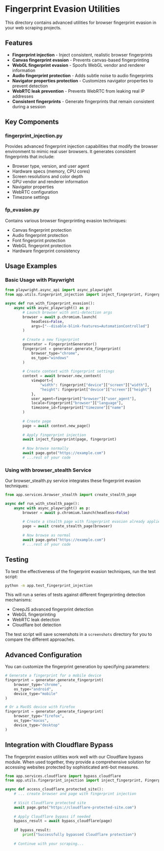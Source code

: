 # Fingerprint Evasion Utilities

This directory contains advanced utilities for browser fingerprint evasion in your web scraping projects.

## Features

- **Fingerprint injection** - Inject consistent, realistic browser fingerprints
- **Canvas fingerprint evasion** - Prevents canvas-based fingerprinting
- **WebGL fingerprint evasion** - Spoofs WebGL vendor and renderer information
- **Audio fingerprint protection** - Adds subtle noise to audio fingerprints
- **Navigator properties protection** - Customizes navigator properties to prevent detection
- **WebRTC leak prevention** - Prevents WebRTC from leaking real IP addresses
- **Consistent fingerprints** - Generate fingerprints that remain consistent during a session

## Key Components

### fingerprint_injection.py

Provides advanced fingerprint injection capabilities that modify the browser environment to mimic real user browsers. It generates consistent fingerprints that include:

- Browser type, version, and user agent
- Hardware specs (memory, CPU cores)
- Screen resolutions and color depth
- GPU vendor and renderer information
- Navigator properties
- WebRTC configuration
- Timezone settings

### fp_evasion.py

Contains various browser fingerprinting evasion techniques:

- Canvas fingerprint protection
- Audio fingerprint protection
- Font fingerprint protection
- WebGL fingerprint protection
- Hardware fingerprint consistency

## Usage Examples

### Basic Usage with Playwright

```python
from playwright.async_api import async_playwright
from app.utils.fingerprint_injection import inject_fingerprint, FingerprintGenerator

async def run_with_fingerprint_evasion():
    async with async_playwright() as p:
        # Launch browser with anti-detection args
        browser = await p.chromium.launch(
            headless=False,
            args=["--disable-blink-features=AutomationControlled"]
        )
        
        # Create a new fingerprint
        generator = FingerprintGenerator()
        fingerprint = generator.generate_fingerprint(
            browser_type="chrome", 
            os_type="windows"
        )
        
        # Create context with fingerprint settings
        context = await browser.new_context(
            viewport={
                "width": fingerprint["device"]["screen"]["width"],
                "height": fingerprint["device"]["screen"]["height"]
            },
            user_agent=fingerprint["browser"]["user_agent"],
            locale=fingerprint["browser"]["language"],
            timezone_id=fingerprint["timezone"]["name"]
        )
        
        # Create page
        page = await context.new_page()
        
        # Apply fingerprint injection
        await inject_fingerprint(page, fingerprint)
        
        # Now browse normally
        await page.goto("https://example.com")
        # ...rest of your code
```

### Using with browser_stealth Service

Our browser_stealth.py service integrates these fingerprint evasion techniques:

```python
from app.services.browser_stealth import create_stealth_page

async def run_with_stealth_page():
    async with async_playwright() as p:
        browser = await p.chromium.launch(headless=False)
        
        # Create a stealth page with fingerprint evasion already applied
        page = await create_stealth_page(browser)
        
        # Now browse as normal
        await page.goto("https://example.com")
        # ...rest of your code
```

## Testing

To test the effectiveness of the fingerprint evasion techniques, run the test script:

```bash
python -m app.test_fingerprint_injection
```

This will run a series of tests against different fingerprinting detection mechanisms:
- CreepJS advanced fingerprint detection
- WebGL fingerprinting
- WebRTC leak detection
- Cloudflare bot detection

The test script will save screenshots in a `screenshots` directory for you to compare the different approaches.

## Advanced Configuration

You can customize the fingerprint generation by specifying parameters:

```python
# Generate a fingerprint for a mobile device
fingerprint = generator.generate_fingerprint(
    browser_type="chrome",
    os_type="android",
    device_type="mobile"
)

# Or a MacOS device with Firefox
fingerprint = generator.generate_fingerprint(
    browser_type="firefox",
    os_type="macos",
    device_type="desktop"
)
```

## Integration with Cloudflare Bypass

The fingerprint evasion utilities work well with our Cloudflare bypass module. When used together, they provide a comprehensive solution for accessing websites protected by sophisticated anti-bot measures.

```python
from app.services.cloudflare import bypass_cloudflare
from app.utils.fingerprint_injection import inject_fingerprint, FingerprintGenerator

async def access_cloudflare_protected_site():
    # ... create browser and page with fingerprint injection
    
    # Visit Cloudflare protected site
    await page.goto("https://cloudflare-protected-site.com")
    
    # Apply Cloudflare bypass if needed
    bypass_result = await bypass_cloudflare(page)
    
    if bypass_result:
        print("Successfully bypassed Cloudflare protection")
    
    # Continue with your scraping...
``` 